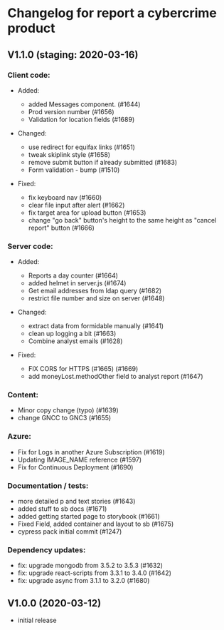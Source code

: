 # Changelog for report a cybercrime product

## V1.1.0 (staging: 2020-03-16)

### Client code:

- Added:

  - added Messages component. (#1644)
  - Prod version number (#1656)
  - Validation for location fields (#1689)

- Changed:

  - use redirect for equifax links (#1651)
  - tweak skiplink style (#1658)
  - remove submit button if already submitted (#1683)
  - Form validation - bump (#1510)

- Fixed:

  - fix keyboard nav (#1660)
  - clear file input after alert (#1662)
  - fix target area for upload button (#1653)
  - change "go back" button's height to the same height as "cancel report" button (#1666)

### Server code:

- Added:

  - Reports a day counter (#1664)
  - added helmet in server.js (#1674)
  - Get email addresses from ldap query (#1682)
  - restrict file number and size on server (#1648)

- Changed:

  - extract data from formidable manually (#1641)
  - clean up logging a bit (#1663)
  - Combine analyst emails (#1628)

- Fixed:

  - FIX CORS for HTTPS (#1665) (#1669)
  - add moneyLost.methodOther field to analyst report (#1647)

### Content:

- Minor copy change (typo) (#1639)
- change GNCC to GNC3 (#1655)

### Azure:

- Fix for Logs in another Azure Subscription (#1619)
- Updating IMAGE_NAME reference (#1597)
- Fix for Continuous Deployment (#1690)

### Documentation / tests:

- more detailed p and text stories (#1643)
- added stuff to sb docs (#1671)
- added getting started page to storybook (#1661)
- Fixed Field, added container and layout to sb (#1675)
- cypress pack initial commit (#1247)

### Dependency updates:

- fix: upgrade mongodb from 3.5.2 to 3.5.3 (#1632)
- fix: upgrade react-scripts from 3.3.1 to 3.4.0 (#1642)
- fix: upgrade async from 3.1.1 to 3.2.0 (#1680)

## V1.0.0 (2020-03-12)

- initial release
